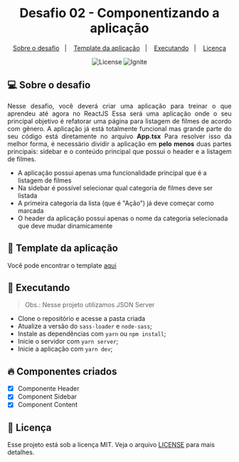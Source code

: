 <h1 align="center">Desafio 02 - Componentizando a aplicação</h1>

<p align="center">
  <a href="#-Sobre-o-desafio">Sobre o desafio</a>&nbsp;&nbsp;&nbsp;|&nbsp;&nbsp;&nbsp;
  <a href="#-Template-da-aplicação">Template da aplicação</a>&nbsp;&nbsp;&nbsp;|&nbsp;&nbsp;&nbsp;
  <a href="#-executando">Executando</a>&nbsp;&nbsp;&nbsp;|&nbsp;&nbsp;&nbsp;
  <a href="#-licença">Licença</a>
</p>

<p align="center">
  <img alt="License" src="https://img.shields.io/static/v1?label=license&message=MIT&color=8257E5&labelColor=000000">
  <img src="https://img.shields.io/static/v1?label=Ignite&message=ReactJS&color=8257E5&labelColor=000000" alt="Ignite" />
</p>

## 💻 Sobre o desafio

<p align="justify">
  Nesse desafio, você deverá criar uma aplicação para treinar o que aprendeu até agora no ReactJS
  Essa será uma aplicação onde o seu principal objetivo é refatorar uma página para listagem de filmes de acordo com gênero. 
  A aplicação já está totalmente funcional mas grande parte do seu código está diretamente no arquivo <strong>App.tsx</strong>
  Para resolver isso da melhor forma, é necessário dividir a aplicação em <strong>pelo menos</strong> duas partes
  principais: sidebar e o conteúdo principal que possui o header e a listagem de filmes.
  
  <ul>
  <li>A aplicação possui apenas uma funcionalidade principal que é a listagem de filmes</li>
  <li>Na sidebar é possível selecionar qual categoria de filmes deve ser listada</li>
  <li>A primeira categoria da lista (que é "Ação") já deve começar como marcada</li>
  <li>O header da aplicação possui apenas o nome da categoria selecionada que deve mudar dinamicamente</li>
  </ul>
</p>

## 🎯 Template da aplicação

<p>Você pode encontrar o template <a href="https://github.com/rocketseat-education/ignite-template-componentizando-a-aplicacao" target="_blank">aqui</a></p>

## 🚀 Executando
> Obs.: Nesse projeto utilizamos JSON Server

- Clone o repositório e acesse a pasta criada
- Atualize a versão do `sass-loader` e `node-sass`;
- Instale as dependências com `yarn` ou `npm install`;
- Inicie o servidor com `yarn server`;
- Inicie a aplicação com `yarn dev`;

## 🔥 Componentes criados

- [X] Componente Header
- [X] Component Sidebar
- [X] Component Content

## 📄 Licença

Esse projeto está sob a licença MIT. Veja o arquivo [LICENSE](LICENSE) para mais detalhes.
